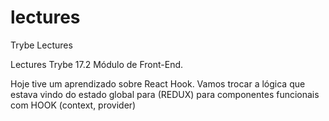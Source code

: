 # lectures
Trybe Lectures

Lectures Trybe 17.2 Módulo de Front-End.

Hoje tive um aprendizado sobre React Hook. Vamos trocar a lógica que estava vindo do estado global para (REDUX) para componentes funcionais com HOOK (context, provider)

